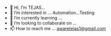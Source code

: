 - 👋 Hi, I’m  TEJAS...
- 👀 I’m interested in ...  Automation...Testing
- 🌱 I’m currently learning ...
- 💞️ I’m looking to collaborate on ...
- 📫 How to reach me ... awaretejas1@gmail.com

<!---
TEJAS8007/TEJAS8007 is a ✨ special ✨ repository because its `README.md` (this file) appears on your GitHub profile.
You can click the Preview link to take a look at your changes.
--->
